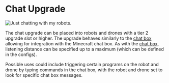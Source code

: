 # Chat Upgrade

![Just chatting with my robots.](item:computronics:computronics.ocParts@1)

The chat upgrade can be placed into robots and drones with a tier 2 upgrade slot or higher. The upgrade behaves similarly to the [chat box](../block/chatbox.md) allowing for integration with the Minecraft chat box. As with the [chat box](../block/chatbox.md), listening distance can be specified up to a maximum (which can be defined in the configs).

Possible uses could include triggering certain programs on the robot and drone by typing commands in the chat box, with the robot and drone set to look for specific chat box messages.
